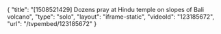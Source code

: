 {
    "title": "[1508521429] Dozens pray at Hindu temple on slopes of Bali volcano",
    "type": "solo",
    "layout": "iframe-static",
    "videoId": "123185672",
    "url": "\/tvpembed\/123185672"
}